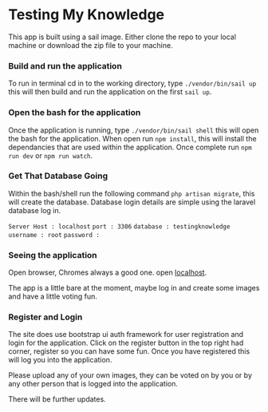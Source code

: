 # Testing My Knowledge

This app is built using a sail image. Either clone the repo to your local machine or download the zip file to your machine.

### Build and run the application 
To run in terminal cd in to the working directory, type `./vendor/bin/sail up` this will then build and run the application on the first `sail up`. 

### Open the bash for the application
Once the application is running, type `./vendor/bin/sail shell` this will open the bash for the application. When open run `npm install`, this will install the dependancies that are used within the application. Once complete run `npm run dev` or `npm run watch`.

### Get That Database Going
Within the bash/shell run the following command `php artisan migrate`, this will create the database. 
Database login details are simple using the laravel database log in.

`Server Host : localhost`
`port : 3306`
`database : testingknowledge`
`username : root`
`password : `

### Seeing the application
Open browser, Chromes always a good one. open [localhost](http://localhost). 

The app is a little bare at the moment, maybe log in and create some images and have a little voting fun.

### Register and Login
The site does use bootstrap ui auth framework for user registration and login for the application. 
Click on the register button in the top right had corner, register so you can have some fun.
Once you have registered this will log you into the application. 

Please upload any of your own images, they can be voted on by you or by any other person that is logged into the application. 

There will be further updates.

